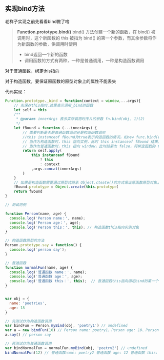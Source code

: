 ## 实现bind方法
老样子实现之前先看看bind做了啥
> **Function.prototype.bind()**
> bind() 方法创建一个新的函数，在 bind() 被调用时，这个新函数的 this 被指为 bind() 的第一个参数，而其余参数将作为新函数的参数，供调用时使用
> - bind返回一个新的函数
> - 调用函数的方式有两种，一种是普通调用，一种是构造函数调用

对于普通函数，绑定this指向

对于构造函数，要保证原函数的原型对象上的属性不能丢失

代码实现：
```js
Function.prototype._bind = function(context = window,...args){
    // 先保存this指向,这里表示调用_bind的函数
    let self = this 
    /**
     * @params innerArgs 表示实际调用时传入的参数 fn.bind(obj, 1)(2)
     */
    let fBound = function (...innerArgs) {
        // 需要判断是否是普通函数调用还是构造函数调用
        //this instanceof fBound为true表示构造函数的情况。如new func.bind(obj)
        // 当作为构造函数时，this 指向实例，此时 this instanceof fBound 结果为 true，可以让实例获得来自绑定函数的值
        // 当作为普通函数时，this 指向 window，此时结果为 false，将绑定函数的 this 指向 context
        return self.apply(
            this instanceof fBound
                ? this 
                : context
            ,args.concat(innerArgs)
        )
    }
    // 如果是构造函数需要通过原型式继承 Object.cteate()的方式保证原函数原型对象上属性不丢失
    fBound.prototype = Object.create(this.prototype)
    return fBound
}
```
```js
// 测试用例

function Person(name, age) {
  console.log('Person name：', name);
  console.log('Person age：', age);
  console.log('Person this：', this); // 构造函数this指向实例对象
}

// 构造函数原型的方法
Person.prototype.say = function() {
  console.log('person say');
}

// 普通函数
function normalFun(name, age) {
  console.log('普通函数 name：', name); 
  console.log('普通函数 age：', age); 
  console.log('普通函数 this：', this);  // 普通函数this指向绑定bind的第一个参数 也就是例子中的obj
}


var obj = {
  name: 'poetries',
  age: 18
}

// 先测试作为构造函数调用
var bindFun = Person.myBind(obj, 'poetry1') // undefined
var a = new bindFun(10) // Person name: poetry1、Person age: 10、Person this: fBound {}
a.say() // person say

// 再测试作为普通函数调用
var bindNormalFun = normalFun.myBind(obj, 'poetry2') // undefined
bindNormalFun(12) // 普通函数name: poetry2 普通函数 age: 12 普通函数 this: {name: 'poetries', age: 18}
```














```